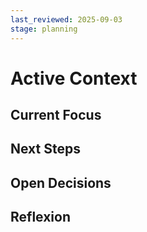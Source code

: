 ```yaml
---
last_reviewed: 2025-09-03
stage: planning
---
```


# Active Context

Current Focus
-

Next Steps
-

Open Decisions
-

Reflexion
-
